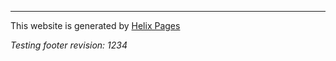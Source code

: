 ----
This website is generated by [Helix Pages](https://www.project-helix.io/)

_Testing footer revision: 1234_